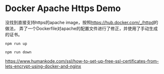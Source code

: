 Docker Apache Https Demo
==================

没找到直接支持https的apache image，按照<https://hub.docker.com/_/httpd>的做法，
弄了一个Dockerfile对apache的配置文件进行了修正，并使用了手动生成的证书。

```
npm run up
```

```
npm run down
```

https://www.humankode.com/ssl/how-to-set-up-free-ssl-certificates-from-lets-encrypt-using-docker-and-nginx
